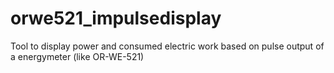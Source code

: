 # orwe521_impulsedisplay
Tool to display power and consumed electric work based on pulse output of a energymeter (like OR-WE-521) 
